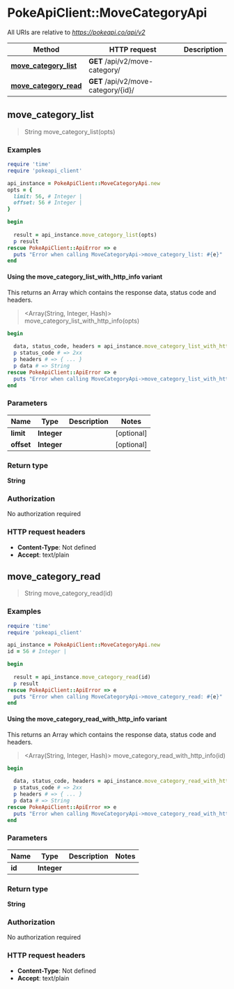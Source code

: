 # PokeApiClient::MoveCategoryApi

All URIs are relative to *https://pokeapi.co/api/v2*

| Method | HTTP request | Description |
| ------ | ------------ | ----------- |
| [**move_category_list**](MoveCategoryApi.md#move_category_list) | **GET** /api/v2/move-category/ |  |
| [**move_category_read**](MoveCategoryApi.md#move_category_read) | **GET** /api/v2/move-category/{id}/ |  |


## move_category_list

> String move_category_list(opts)



### Examples

```ruby
require 'time'
require 'pokeapi_client'

api_instance = PokeApiClient::MoveCategoryApi.new
opts = {
  limit: 56, # Integer | 
  offset: 56 # Integer | 
}

begin
  
  result = api_instance.move_category_list(opts)
  p result
rescue PokeApiClient::ApiError => e
  puts "Error when calling MoveCategoryApi->move_category_list: #{e}"
end
```

#### Using the move_category_list_with_http_info variant

This returns an Array which contains the response data, status code and headers.

> <Array(String, Integer, Hash)> move_category_list_with_http_info(opts)

```ruby
begin
  
  data, status_code, headers = api_instance.move_category_list_with_http_info(opts)
  p status_code # => 2xx
  p headers # => { ... }
  p data # => String
rescue PokeApiClient::ApiError => e
  puts "Error when calling MoveCategoryApi->move_category_list_with_http_info: #{e}"
end
```

### Parameters

| Name | Type | Description | Notes |
| ---- | ---- | ----------- | ----- |
| **limit** | **Integer** |  | [optional] |
| **offset** | **Integer** |  | [optional] |

### Return type

**String**

### Authorization

No authorization required

### HTTP request headers

- **Content-Type**: Not defined
- **Accept**: text/plain


## move_category_read

> String move_category_read(id)



### Examples

```ruby
require 'time'
require 'pokeapi_client'

api_instance = PokeApiClient::MoveCategoryApi.new
id = 56 # Integer | 

begin
  
  result = api_instance.move_category_read(id)
  p result
rescue PokeApiClient::ApiError => e
  puts "Error when calling MoveCategoryApi->move_category_read: #{e}"
end
```

#### Using the move_category_read_with_http_info variant

This returns an Array which contains the response data, status code and headers.

> <Array(String, Integer, Hash)> move_category_read_with_http_info(id)

```ruby
begin
  
  data, status_code, headers = api_instance.move_category_read_with_http_info(id)
  p status_code # => 2xx
  p headers # => { ... }
  p data # => String
rescue PokeApiClient::ApiError => e
  puts "Error when calling MoveCategoryApi->move_category_read_with_http_info: #{e}"
end
```

### Parameters

| Name | Type | Description | Notes |
| ---- | ---- | ----------- | ----- |
| **id** | **Integer** |  |  |

### Return type

**String**

### Authorization

No authorization required

### HTTP request headers

- **Content-Type**: Not defined
- **Accept**: text/plain

